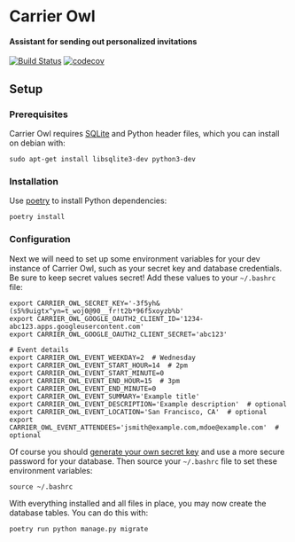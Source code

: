 # Carrier Owl
#### Assistant for sending out personalized invitations

[![Build Status](https://travis-ci.com/RevolutionTech/carrier-owl.svg?branch=master)](https://travis-ci.com/RevolutionTech/carrier-owl)
[![codecov](https://codecov.io/gh/RevolutionTech/carrier-owl/branch/master/graph/badge.svg)](https://codecov.io/gh/RevolutionTech/carrier-owl)

## Setup

### Prerequisites

Carrier Owl requires [SQLite](https://www.sqlite.org/index.html) and Python header files, which you can install on debian with:

    sudo apt-get install libsqlite3-dev python3-dev

### Installation

Use [poetry](https://github.com/sdispater/poetry) to install Python dependencies:

    poetry install

### Configuration

Next we will need to set up some environment variables for your dev instance of Carrier Owl, such as your secret key and database credentials. Be sure to keep secret values secret! Add these values to your `~/.bashrc` file:

    export CARRIER_OWL_SECRET_KEY='-3f5yh&(s5%9uigtx^yn=t_woj0@90__fr!t2b*96f5xoyzb%b'
    export CARRIER_OWL_GOOGLE_OAUTH2_CLIENT_ID='1234-abc123.apps.googleusercontent.com'
    export CARRIER_OWL_GOOGLE_OAUTH2_CLIENT_SECRET='abc123'

    # Event details
    export CARRIER_OWL_EVENT_WEEKDAY=2  # Wednesday
    export CARRIER_OWL_EVENT_START_HOUR=14  # 2pm
    export CARRIER_OWL_EVENT_START_MINUTE=0
    export CARRIER_OWL_EVENT_END_HOUR=15  # 3pm
    export CARRIER_OWL_EVENT_END_MINUTE=0
    export CARRIER_OWL_EVENT_SUMMARY='Example title'
    export CARRIER_OWL_EVENT_DESCRIPTION='Example description'  # optional
    export CARRIER_OWL_EVENT_LOCATION='San Francisco, CA'  # optional
    export CARRIER_OWL_EVENT_ATTENDEES='jsmith@example.com,mdoe@example.com'  # optional

Of course you should [generate your own secret key](http://stackoverflow.com/a/16630719) and use a more secure password for your database. Then source your `~/.bashrc` file to set these environment variables:

    source ~/.bashrc

With everything installed and all files in place, you may now create the database tables. You can do this with:

    poetry run python manage.py migrate
